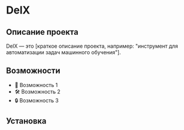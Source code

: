# DelX

## Описание проекта

DelX — это [краткое описание проекта, например: "инструмент для автоматизации задач машинного обучения"].

## Возможности

- 🚀 Возможность 1
- 🛠️ Возможность 2
- 🔒 Возможность 3

## Установка
